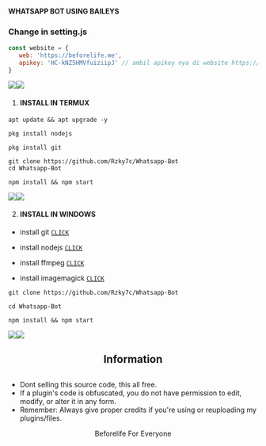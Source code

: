 
#### WHATSAPP BOT USING BAILEYS

### Change in setting.js
 ```javascript
const website = {
    web: 'https://beforelife.me',
    apikey: 'HC-kNZ5HMVfuiziipJ' // ambil apikey nya di website https://beforelife.me
}
```

<a><img src='https://i.imgur.com/LyHic3i.gif'/></a><a><img src='https://i.imgur.com/LyHic3i.gif'/></a>

1. #### INSTALL IN TERMUX
 
```
apt update && apt upgrade -y
```
```
pkg install nodejs
```
```
pkg install git
```
```
git clone https://github.com/Rzky7c/Whatsapp-Bot
cd Whatsapp-Bot
```
```
npm install && npm start
```
<a><img src='https://i.imgur.com/LyHic3i.gif'/></a><a><img src='https://i.imgur.com/LyHic3i.gif'/></a>

2. #### INSTALL IN WINDOWS
 
* install git [`CLICK`](https://git-scm.com/downloads)

* install nodejs [`CLICK`](https://nodejs.org/en/download)

* install ffmpeg [`CLICK`](https://ffmpeg.org/download.html)

* install imagemagick [`CLICK`](https://imagemagick.org/script/download.php)

```
git clone https://github.com/Rzky7c/Whatsapp-Bot
```
```
cd Whatsapp-Bot
```
```
npm install && npm start
```
<a><img src='https://i.imgur.com/LyHic3i.gif'/></a><a><img src='https://i.imgur.com/LyHic3i.gif'/></a>

<h2 align="center">  Information
</h2>
   
## 

- Dont selling this source code, this all free.
- If a plugin's code is obfuscated, you do not have permission to edit, modify, or alter it in any form.
- Remember: Always give proper credits if you're using or reuploading my plugins/files.


  
<p align="center">
Beforelife For Everyone
